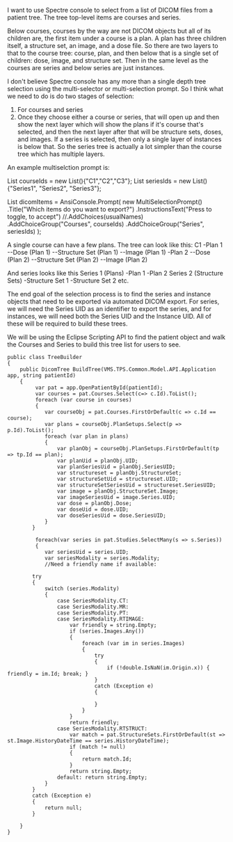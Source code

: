 I want to use Spectre console to select from a list of DICOM files from a patient tree. The tree top-level items are courses and series.

Below courses, courses by the way are not DICOM objects but all of its children are, the first item under a course is a plan. A plan has three children itself, a structure set, an image, and a dose file. So there are two layers to that to the course tree: course, plan, and then below that is a single set of children: dose, image, and structure set. Then in the same level as the courses are series and below series are just instances. 

I don't believe Spectre console has any more than a single depth tree selection using the multi-selector or multi-selection prompt. So I think what we need to do is do two stages of selection:
1. For courses and series
2. Once they choose either a course or series, that will open up and then show the next layer which will show the plans if it's course that's selected, and then the next layer after that will be structure sets, doses, and images.
If a series is selected, then only a single layer of instances is below that. So the series tree is actually a lot simpler than the course tree which has multiple layers.

An example multiselction prompt is:

List<string> courseIds = new List<string>(){"C1","C2","C3"};
List<string> seriesIds = new List<string>(){"Series1", "Series2", "Series3"};

List<string> dicomItems = AnsiConsole.Prompt(
    new MultiSelectionPrompt<string>()
    .Title("Which items do you want to export?")
    .InstructionsText("Press <space> to toggle, <enter> to accept")
    //.AddChoices(usualNames)
    .AddChoiceGroup("Courses", courseIds)
    .AddChoiceGroup("Series", seriesIds)
);

A single course can have a few plans. The tree can look like this:
C1
-Plan 1
--Dose (Plan 1)
--Structure Set (Plan 1)
--Image (Plan 1)
-Plan 2
--Dose (Plan 2)
--Structure Set (Plan 2)
--Image (Plan 2)

And series looks like this
Series 1 (Plans)
-Plan 1
-Plan 2
Series 2 (Structure Sets)
-Structure Set 1
-Structure Set 2
etc.

The end goal of the selection process is to find the series and instance objects that need to be exported via automated DICOM export. For series, we will need the Series UID as an identifier to export the series, and for instances, we will need both the Series UID and the Instance UID. All of these will be required to build these trees. 

We will be using the Eclipse Scripting API to find the patient object and walk the Courses and Series to build this tree list for users to see. 

    public class TreeBuilder
    {
        public DicomTree BuildTree(VMS.TPS.Common.Model.API.Application app, string patientId)
        {
             var pat = app.OpenPatientById(patientId);
             var courses = pat.Courses.Select(c=> c.Id).ToList();
             foreach (var course in courses)
             {
                var courseObj = pat.Courses.FirstOrDefault(c => c.Id == course);
                var plans = courseObj.PlanSetups.Select(p => p.Id).ToList();
                foreach (var plan in plans)
                {
                    var planObj = courseObj.PlanSetups.FirstOrDefault(tp => tp.Id == plan);
                    var planUid = planObj.UID;
                    var planSeriesUid = planObj.SeriesUID;
                    var structureset = planObj.StructureSet;
                    var structureSetUid = structureset.UID;
                    var structureSetSeriesUid = structureset.SeriesUID;
                    var image = planObj.StructureSet.Image;
                    var imageSeriesUid = image.Series.UID; 
                    var dose = planObj.Dose;
                    var doseUid = dose.UID;
                    var doseSeriesUid = dose.SeriesUID;
                }
            }

             foreach(var series in pat.Studies.SelectMany(s => s.Series))
             {
                var seriesUid = series.UID;
                var seriesModality = series.Modality;
                //Need a friendly name if available:

            try
            {
                switch (series.Modality)
                {
                    case SeriesModality.CT:
                    case SeriesModality.MR:
                    case SeriesModality.PT:
                    case SeriesModality.RTIMAGE:
                        var friendly = string.Empty;
                        if (series.Images.Any())
                        {
                            foreach (var im in series.Images)
                            {
                                try
                                {
                                    if (!double.IsNaN(im.Origin.x)) { friendly = im.Id; break; }
                                }
                                catch (Exception e)
                                {

                                }
                            }
                        }
                        return friendly;
                    case SeriesModality.RTSTRUCT:
                        var match = pat.StructureSets.FirstOrDefault(st => st.Image.HistoryDateTime == series.HistoryDateTime);
                        if (match != null)
                        {
                            return match.Id;
                        }
                        return string.Empty;
                    default: return string.Empty;
                }
            }
            catch (Exception e)
            {
                return null;
            }

        }
    }

